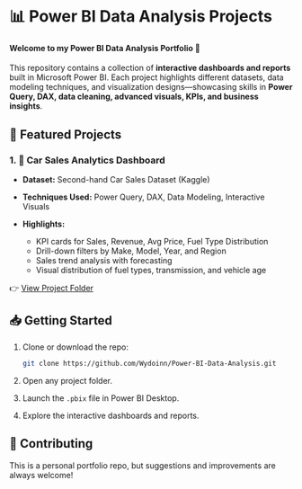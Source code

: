 # 📊 Power BI Data Analysis Projects

#### Welcome to my **Power BI Data Analysis Portfolio** 🎯

This repository contains a collection of **interactive dashboards and reports** built in Microsoft Power BI. Each project highlights different datasets, data modeling techniques, and visualization designs—showcasing skills in **Power Query, DAX, data cleaning, advanced visuals, KPIs, and business insights**.


## 🚀 Featured Projects

### 1. 🚗 Car Sales Analytics Dashboard

* **Dataset:** Second-hand Car Sales Dataset (Kaggle)
* **Techniques Used:** Power Query, DAX, Data Modeling, Interactive Visuals
* **Highlights:**
  
  * KPI cards for Sales, Revenue, Avg Price, Fuel Type Distribution
  * Drill-down filters by Make, Model, Year, and Region
  * Sales trend analysis with forecasting
  * Visual distribution of fuel types, transmission, and vehicle age

👉 [View Project Folder](./Car%20Sales%20Analytics%20Dashboard)


## 📥 Getting Started

1. Clone or download the repo:

    ```bash
    git clone https://github.com/Wydoinn/Power-BI-Data-Analysis.git
    ````
2. Open any project folder.
3. Launch the `.pbix` file in Power BI Desktop.
4. Explore the interactive dashboards and reports.

## 🤝 Contributing

This is a personal portfolio repo, but suggestions and improvements are always welcome!
